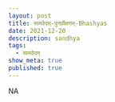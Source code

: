 ```yaml
---
layout: post
title: सामवेदम्-पुनर्प्रोक्षणम्-Bhashyas
date: 2021-12-20
description: sandhya
tags:
  - सामवेदम्
show_meta: true
published: true
---
```



NA
